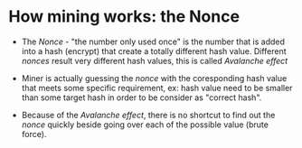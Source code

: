 # How mining works: the Nonce

- The _Nonce_ - "the number only used once" is the number that is added into a hash (encrypt) that create a totally different hash value. Different _nonces_ result very different hash values, this is called _Avalanche effect_

- Miner is actually guessing the _nonce_ with the coresponding hash value that meets some specific requirement, ex: hash value need to be smaller than some target hash in order to be consider as "correct hash".

- Because of the _Avalanche effect_, there is no shortcut to find out the _nonce_ quickly beside going over each of the possible value (brute force).